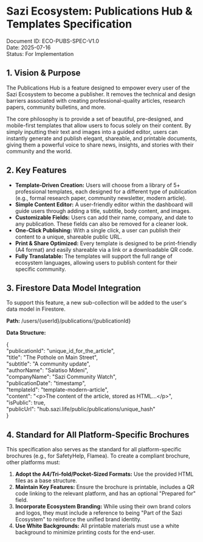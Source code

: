 # **Sazi Ecosystem: Publications Hub & Templates Specification**

Document ID: ECO-PUBS-SPEC-V1.0  
Date: 2025-07-16  
Status: For Implementation

## **1\. Vision & Purpose**

The Publications Hub is a feature designed to empower every user of the Sazi Ecosystem to become a publisher. It removes the technical and design barriers associated with creating professional-quality articles, research papers, community bulletins, and more.

The core philosophy is to provide a set of beautiful, pre-designed, and mobile-first templates that allow users to focus solely on their content. By simply inputting their text and images into a guided editor, users can instantly generate and publish elegant, shareable, and printable documents, giving them a powerful voice to share news, insights, and stories with their community and the world.

## **2\. Key Features**

* **Template-Driven Creation:** Users will choose from a library of 5+ professional templates, each designed for a different type of publication (e.g., formal research paper, community newsletter, modern article).  
* **Simple Content Editor:** A user-friendly editor within the dashboard will guide users through adding a title, subtitle, body content, and images.  
* **Customizable Fields:** Users can add their name, company, and date to any publication. These fields can also be removed for a cleaner look.  
* **One-Click Publishing:** With a single click, a user can publish their content to a unique, shareable public URL.  
* **Print & Share Optimized:** Every template is designed to be print-friendly (A4 format) and easily shareable via a link or a downloadable QR code.  
* **Fully Translatable:** The templates will support the full range of ecosystem languages, allowing users to publish content for their specific community.

## **3\. Firestore Data Model Integration**

To support this feature, a new sub-collection will be added to the user's data model in Firestore.

**Path:** /users/{userId}/publications/{publicationId}

**Data Structure:**

{  
  "publicationId": "unique\_id\_for\_the\_article",  
  "title": "The Pothole on Main Street",  
  "subtitle": "A community update",  
  "authorName": "Salatiso Mdeni",  
  "companyName": "Sazi Community Watch",  
  "publicationDate": "timestamp",  
  "templateId": "template-modern-article",  
  "content": "\<p\>The content of the article, stored as HTML...\</p\>",  
  "isPublic": true,  
  "publicUrl": "hub.sazi.life/public/publications/unique\_hash"  
}

## **4\. Standard for All Platform-Specific Brochures**

This specification also serves as the standard for all platform-specific brochures (e.g., for SafetyHelp, Flamea). To create a compliant brochure, other platforms must:

1. **Adopt the A4/Tri-fold/Pocket-Sized Formats:** Use the provided HTML files as a base structure.  
2. **Maintain Key Features:** Ensure the brochure is printable, includes a QR code linking to the relevant platform, and has an optional "Prepared for" field.  
3. **Incorporate Ecosystem Branding:** While using their own brand colors and logos, they must include a reference to being "Part of the Sazi Ecosystem" to reinforce the unified brand identity.  
4. **Use White Backgrounds:** All printable materials must use a white background to minimize printing costs for the end-user.